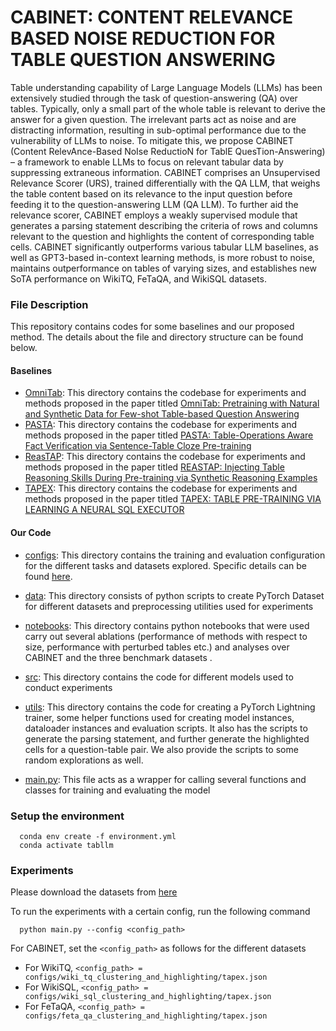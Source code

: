 # CABINET: CONTENT RELEVANCE BASED NOISE REDUCTION FOR TABLE QUESTION ANSWERING

Table understanding capability of Large Language Models (LLMs) has been extensively studied through the task of question-answering (QA) over tables. Typically, only a small part of the whole table is relevant to derive the answer for a given question. The irrelevant parts act as noise and are distracting information, resulting in sub-optimal performance due to the vulnerability of LLMs to noise. To mitigate this, we propose CABINET (Content RelevAnce-Based NoIse ReductioN for TablE QuesTion-Answering) – a framework to enable LLMs to focus on relevant tabular data by suppressing extraneous information. CABINET comprises an Unsupervised Relevance Scorer (URS), trained differentially with the QA LLM, that weighs the table content based on its relevance to the input question before feeding it to the question-answering LLM (QA LLM). To further aid the relevance scorer, CABINET employs a weakly supervised module that generates a parsing statement describing the criteria of rows and columns relevant to the question and highlights the content of corresponding table cells. CABINET significantly outperforms various tabular LLM baselines, as well as GPT3-based
in-context learning methods, is more robust to noise, maintains outperformance on tables of varying sizes, and establishes new SoTA performance on WikiTQ, FeTaQA, and WikiSQL datasets.

### File Description

This repository contains codes for some baselines and our proposed method. The details about the file and directory structure can be found below.

#### Baselines

- [OmniTab](./OmniTab): This directory contains the codebase for experiments and methods proposed in the paper titled [OmniTab: Pretraining with Natural and Synthetic Data for Few-shot Table-based Question Answering](https://aclanthology.org/2022.naacl-main.68.pdf)
- [PASTA](./PASTA): This directory contains the codebase for experiments and methods proposed in the paper titled [PASTA: Table-Operations Aware Fact Verification via Sentence-Table Cloze Pre-training](https://aclanthology.org/2022.emnlp-main.331.pdf)
- [ReasTAP](./ReasTAP): This directory contains the codebase for experiments and methods proposed in the paper titled [REASTAP: Injecting Table Reasoning Skills During Pre-training via Synthetic Reasoning Examples](https://aclanthology.org/2022.emnlp-main.615.pdf)
- [TAPEX](./TAPEX): This directory contains the codebase for experiments and methods proposed in the paper titled [TAPEX: TABLE PRE-TRAINING VIA LEARNING A NEURAL SQL EXECUTOR](https://arxiv.org/pdf/2107.07653.pdf)

#### Our Code

- [configs](./configs): This directory contains the training and evaluation configuration for the different tasks and datasets explored. Specific details can be found [here]().

- [data](./data): This directory consists of python scripts to create PyTorch Dataset for different datasets and preprocessing utilities used for experiments

- [notebooks](./data): This directory contains python notebooks that were used carry out several ablations (performance of methods with respect to size, performance with perturbed tables etc.) and analyses over CABINET and the three benchmark datasets .

- [src](./src): This directory contains the code for different models used to conduct experiments

- [utils](./utils): This directory contains the code for creating a PyTorch Lightning trainer, some helper functions used for creating model instances, dataloader instances and evaluation scripts. It also has the scripts to generate the parsing statement, and further generate the highlighted cells for a question-table pair. We also provide the scripts to some random explorations as well.

- [main.py](./main.py): This file acts as a wrapper for calling several functions and classes for training and evaluating the model

### Setup the environment  

```
  conda env create -f environment.yml
  conda activate tabllm
```

### Experiments

Please download the datasets from [here](https://drive.google.com/drive/folders/1Jl0poE5EDflVccDJZ8JNEzmQOZ_D_z-t?usp=drive_link)

To run the experiments with a certain config, run the following command
```
  python main.py --config <config_path>
```

For CABINET, set the ```<config_path>``` as follows for the different datasets
- For WikiTQ, ```<config_path> = configs/wiki_tq_clustering_and_highlighting/tapex.json```
- For WikiSQL, ```<config_path> = configs/wiki_sql_clustering_and_highlighting/tapex.json```
- For FeTaQA, ```<config_path> = configs/feta_qa_clustering_and_highlighting/tapex.json```

